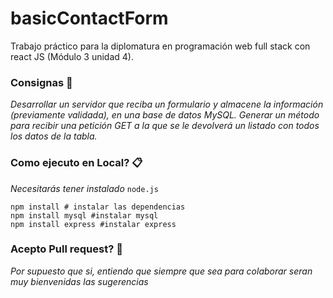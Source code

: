# basicContactForm
Trabajo práctico para la diplomatura en programación web full stack con react JS (Módulo 3 unidad 4).

### Consignas 🔧

_Desarrollar un servidor que reciba un formulario y almacene la información (previamente validada), en una base de datos MySQL. Generar un método para recibir una petición GET a la que se le devolverá un listado con
todos los datos de la tabla._

### Como ejecuto en Local? 📋

_Necesitarás tener instalado_ ```node.js```

```
npm install # instalar las dependencias
npm install mysql #instalar mysql
npm install express #instalar express
```

### Acepto Pull request? 🔧

_Por supuesto que si, entiendo que siempre que sea para colaborar seran muy bienvenidas las sugerencias_

